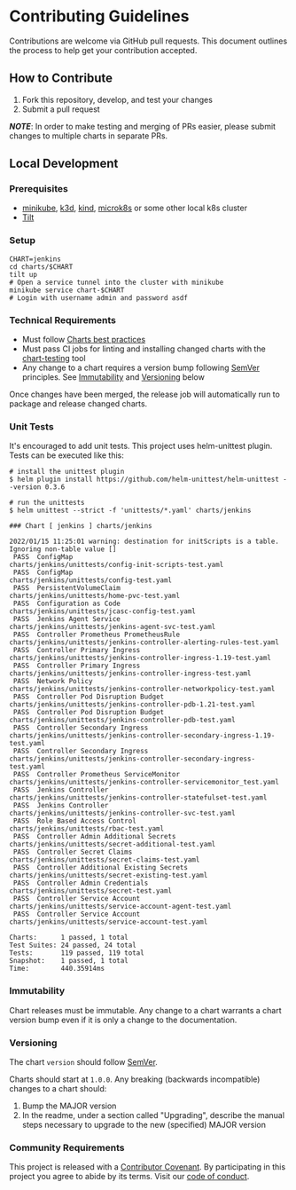 # Contributing Guidelines

Contributions are welcome via GitHub pull requests. This document outlines the process to help get your contribution accepted.

## How to Contribute

1. Fork this repository, develop, and test your changes
1. Submit a pull request

**_NOTE_**: In order to make testing and merging of PRs easier, please submit changes to multiple charts in separate PRs.

## Local Development

### Prerequisites

- [minikube](https://minikube.sigs.k8s.io/docs/start/), [k3d](https://k3d.io/), [kind](https://kind.sigs.k8s.io/), [microk8s](https://microk8s.io/) or some other local k8s cluster
- [Tilt](https://tilt.dev/)

### Setup

```console
CHART=jenkins
cd charts/$CHART
tilt up
# Open a service tunnel into the cluster with minikube
minikube service chart-$CHART
# Login with username admin and password asdf
```

### Technical Requirements

- Must follow [Charts best practices](https://helm.sh/docs/topics/chart_best_practices/)
- Must pass CI jobs for linting and installing changed charts with the [chart-testing](https://github.com/helm/chart-testing) tool
- Any change to a chart requires a version bump following [SemVer](https://semver.org/) principles. See [Immutability](#immutability) and [Versioning](#versioning) below

Once changes have been merged, the release job will automatically run to package and release changed charts.

### Unit Tests

It's encouraged to add unit tests.
This project uses helm-unittest plugin.
Tests can be executed like this:

```console
# install the unittest plugin
$ helm plugin install https://github.com/helm-unittest/helm-unittest --version 0.3.6

# run the unittests
$ helm unittest --strict -f 'unittests/*.yaml' charts/jenkins

### Chart [ jenkins ] charts/jenkins

2022/01/15 11:25:01 warning: destination for initScripts is a table. Ignoring non-table value []
 PASS  ConfigMap                               charts/jenkins/unittests/config-init-scripts-test.yaml
 PASS  ConfigMap                               charts/jenkins/unittests/config-test.yaml
 PASS  PersistentVolumeClaim                   charts/jenkins/unittests/home-pvc-test.yaml
 PASS  Configuration as Code                   charts/jenkins/unittests/jcasc-config-test.yaml
 PASS  Jenkins Agent Service                   charts/jenkins/unittests/jenkins-agent-svc-test.yaml
 PASS  Controller Prometheus PrometheusRule    charts/jenkins/unittests/jenkins-controller-alerting-rules-test.yaml
 PASS  Controller Primary Ingress              charts/jenkins/unittests/jenkins-controller-ingress-1.19-test.yaml
 PASS  Controller Primary Ingress              charts/jenkins/unittests/jenkins-controller-ingress-test.yaml
 PASS  Network Policy                          charts/jenkins/unittests/jenkins-controller-networkpolicy-test.yaml
 PASS  Controller Pod Disruption Budget        charts/jenkins/unittests/jenkins-controller-pdb-1.21-test.yaml
 PASS  Controller Pod Disruption Budget        charts/jenkins/unittests/jenkins-controller-pdb-test.yaml
 PASS  Controller Secondary Ingress            charts/jenkins/unittests/jenkins-controller-secondary-ingress-1.19-test.yaml
 PASS  Controller Secondary Ingress            charts/jenkins/unittests/jenkins-controller-secondary-ingress-test.yaml
 PASS  Controller Prometheus ServiceMonitor    charts/jenkins/unittests/jenkins-controller-servicemonitor_test.yaml
 PASS  Jenkins Controller                      charts/jenkins/unittests/jenkins-controller-statefulset-test.yaml
 PASS  Jenkins Controller                      charts/jenkins/unittests/jenkins-controller-svc-test.yaml
 PASS  Role Based Access Control               charts/jenkins/unittests/rbac-test.yaml
 PASS  Controller Admin Additional Secrets     charts/jenkins/unittests/secret-additional-test.yaml
 PASS  Controller Secret Claims                charts/jenkins/unittests/secret-claims-test.yaml
 PASS  Controller Additional Existing Secrets  charts/jenkins/unittests/secret-existing-test.yaml
 PASS  Controller Admin Credentials            charts/jenkins/unittests/secret-test.yaml
 PASS  Controller Service Account              charts/jenkins/unittests/service-account-agent-test.yaml
 PASS  Controller Service Account              charts/jenkins/unittests/service-account-test.yaml

Charts:      1 passed, 1 total
Test Suites: 24 passed, 24 total
Tests:       119 passed, 119 total
Snapshot:    1 passed, 1 total
Time:        440.35914ms
```

### Immutability

Chart releases must be immutable. Any change to a chart warrants a chart version bump even if it is only a change to the documentation.

### Versioning

The chart `version` should follow [SemVer](https://semver.org/).

Charts should start at `1.0.0`. Any breaking (backwards incompatible) changes to a chart should:

1. Bump the MAJOR version
2. In the readme, under a section called "Upgrading", describe the manual steps necessary to upgrade to the new (specified) MAJOR version

### Community Requirements

This project is released with a [Contributor Covenant](https://www.contributor-covenant.org).
By participating in this project you agree to abide by its terms.
Visit our [code of conduct](https://www.jenkins.io/project/conduct/).
